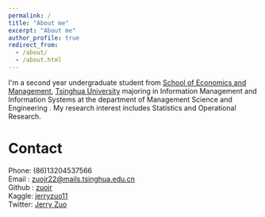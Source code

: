 ```yaml
---
permalink: /
title: "About me"
excerpt: "About me"
author_profile: true
redirect_from: 
  - /about/
  - /about.html
---
```


I'm a second year undergraduate student from [School of Economics and Management](https://www.sem.tsinghua.edu.cn/en/), [Tsinghua University](https://www.tsinghua.edu.cn/en/) majoring in Information Management and Information Systems at the department of Management Science and Engineering . My research interest includes Statistics and Operational Research.

Contact
======
Phone: (86)13204537566<br/>
Email : zuojr22@mails.tsinghua.edu.cn<br/>
Github : [zuojr](https://github.com/zuojr)<br/>
Kaggle: [jerryzuo11](https://www.kaggle.com/jerryzuo11)<br/> 
Twitter: [Jerry Zuo](https://twitter.com/JerryZuo175178)<br/>
